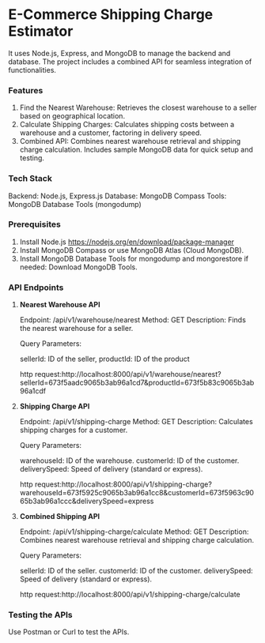 # E-Commerce Shipping Charge Estimator 
It uses Node.js, Express, and MongoDB to manage the backend and database. 
The project includes a combined API for seamless integration of functionalities.

### Features
1. Find the Nearest Warehouse: Retrieves the closest warehouse to a seller based on geographical location.
2. Calculate Shipping Charges: Calculates shipping costs between a warehouse and a customer, factoring in delivery speed.
3. Combined API: Combines nearest warehouse retrieval and shipping charge calculation.
Includes sample MongoDB data for quick setup and testing.

### Tech Stack
Backend: Node.js, Express.js
Database: MongoDB Compass
Tools: MongoDB Database Tools (mongodump)

### Prerequisites

1.  Install Node.js  https://nodejs.org/en/download/package-manager
2.  Install MongoDB Compass or use MongoDB Atlas (Cloud MongoDB).
3.  Install MongoDB Database Tools for mongodump and mongorestore if needed:
        Download MongoDB Tools.


### API Endpoints

1. **Nearest Warehouse API**

    Endpoint: /api/v1/warehouse/nearest
    Method: GET
    Description: Finds the nearest warehouse for a seller.

    Query Parameters:

    sellerId: ID of the seller,
    productId: ID of the product

    http request:http://localhost:8000/api/v1/warehouse/nearest?sellerId=673f5aadc9065b3ab96a1cd7&productId=673f5b83c9065b3ab96a1cdf


2. **Shipping Charge API**

    Endpoint: /api/v1/shipping-charge
    Method: GET
    Description: Calculates shipping charges for a customer.

    Query Parameters:

    warehouseId: ID of the warehouse.
    customerId: ID of the customer.
    deliverySpeed: Speed of delivery (standard or express).

    http request:http://localhost:8000/api/v1/shipping-charge?warehouseId=673f5925c9065b3ab96a1cc8&customerId=673f5963c9065b3ab96a1ccc&deliverySpeed=express

3. **Combined Shipping API**
    
    Endpoint: /api/v1/shipping-charge/calculate
    Method: GET
    Description: Combines nearest warehouse retrieval and shipping charge calculation.

    Query Parameters:

    sellerId: ID of the seller.
    customerId: ID of the customer.
    deliverySpeed: Speed of delivery (standard or express).

    http request:http://localhost:8000/api/v1/shipping-charge/calculate

### Testing the APIs
   Use Postman or Curl to test the APIs.

